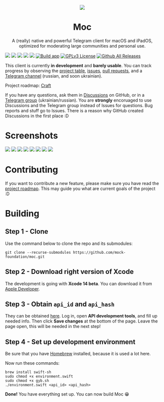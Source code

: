 <p align="center">
  <img src="https://github.com/mock-foundation/moc/raw/master/Shared/Assets.xcassets/AppIcon.appiconset/icon_256x256.png">
</p>

<h1 align="center">Moc</h1>

<p align="center">
A (really) native and powerful Telegram client for macOS and iPadOS, optimized
for moderating large communities and personal use. 
</p>

![](https://img.shields.io/badge/platform-macOS,%20iPadOS-000000?style=flat&logo=apple&logoColor=white)
![](https://img.shields.io/badge/minimum%20OS-macOS%2012,%20iPadOS%2015.2-blueviolet?style=flat&logo=apple&logoColor=white)
![](https://img.shields.io/badge/Swift%205.7-FA7343?style=flat&logo=swift&logoColor=white)
![](https://img.shields.io/badge/SwiftUI-2E00F1?style=flat&logo=swift&logoColor=white)
![](https://img.shields.io/badge/Telegram-2CA5E0?style=flat&logo=telegram&logoColor=white)
[![Build app](https://github.com/mock-foundation/moc/actions/workflows/build.yml/badge.svg)](https://github.com/mock-foundation/moc/actions/workflows/build.yml)
[![GPLv3 License](https://img.shields.io/badge/License-GPL%20v3-yellow.svg?style=flat)](https://opensource.org/licenses/)
[![Github All Releases](https://img.shields.io/github/downloads/mock-foundation/moc/total.svg?style=flat)]() 

This client is currently **in development** and **barely usable**. You can track progress by observing the [project table](https://github.com/orgs/mock-foundation/projects/2), [issues](https://github.com/mock-foundation/moc/issues), [pull requests](https://github.com/mock-foundation/moc/pulls), and a [Telegram channel](https://t.me/moc_updates_ua) (russian, and soon ukrainian).

Project roadmap: [Craft](https://www.craft.do/s/rmUOSbIPXTVbCY)

If you have any questions, ask them in [Discussions](https://github.com/mock-foundation/moc/discussions) on GitHub, or in a [Telegram group](https://t.me/moc_discussion) (ukrainian/russian). You are **strongly** encoruaged to use Discussions and the Telegram group instead of Issues for questions. Bug reports and stuff go to Issues. There is a reason why GitHub created Discussions in the first place :D

# Screenshots
![](.github/images/screenshots/light/main.png)
![](.github/images/screenshots/dark/main.png)
![](.github/images/screenshots/light/about.png)
![](.github/images/screenshots/dark/about.png)
![](.github/images/screenshots/light/folders.png)
![](.github/images/screenshots/dark/folders.png)
![](.github/images/screenshots/light/account.png)
![](.github/images/screenshots/dark/account.png)

# Contributing

If you want to contribute a new feature, please make sure you have read the [project roadmap](https://www.craft.do/s/rmUOSbIPXTVbCY). This may guide you what are current goals of the project :D

# Building

## Step 1 - Clone

Use the command below to clone the repo and its submodules:

```shell
git clone --recurse-submodules https://github.com/mock-foundation/moc.git 
```

## Step 2 - Download right version of Xcode

The development is going with **Xcode 14 beta**. You can download it from
[Apple Developer](https://developer.apple.com/download/release/).

## Step 3 - Obtain `api_id` and `api_hash`

They can be obtained [here](https://my.telegram.org/). Log in, open **API development tools**, and fill up needed info. Then click **Save changes**
at the bottom of the page. Leave the page open, this will be needed in the next step!

## Step 4 - Set up development environment

Be sure that you have [Homebrew](https://brew.sh) installed, because it is used a lot here.

Now run these commands:
```shell
brew install swift-sh
sudo chmod +x environment.swift 
sudo chmod +x gyb.sh
./environment.swift <api_id> <api_hash>
```

**Done!** You have everything set up. You can now build Moc 😁
